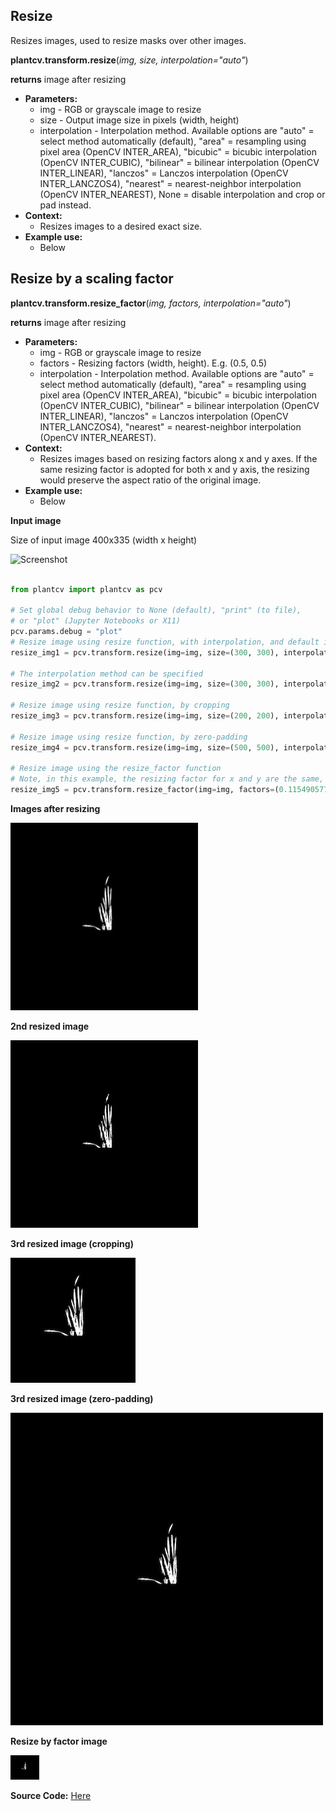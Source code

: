 ## Resize

Resizes images, used to resize masks over other images.

**plantcv.transform.resize**(*img, size, interpolation="auto"*)

**returns** image after resizing

- **Parameters:**
    - img - RGB or grayscale image to resize
    - size - Output image size in pixels (width, height)
    - interpolation - Interpolation method. Available options are "auto" = select method automatically (default),
    "area" = resampling using pixel area (OpenCV INTER_AREA), "bicubic" = bicubic interpolation (OpenCV INTER_CUBIC),
    "bilinear" = bilinear interpolation (OpenCV INTER_LINEAR), "lanczos" = Lanczos interpolation (OpenCV INTER_LANCZOS4),
    "nearest" = nearest-neighbor interpolation (OpenCV INTER_NEAREST), None = disable interpolation and crop or pad instead.
- **Context:**
    - Resizes images to a desired exact size.
- **Example use:**
    - Below

## Resize by a scaling factor

**plantcv.transform.resize_factor**(*img, factors, interpolation="auto"*)

**returns** image after resizing

- **Parameters:**
    - img - RGB or grayscale image to resize
    - factors - Resizing factors (width, height). E.g. (0.5, 0.5)
    - interpolation - Interpolation method. Available options are "auto" = select method automatically (default),
    "area" = resampling using pixel area (OpenCV INTER_AREA), "bicubic" = bicubic interpolation (OpenCV INTER_CUBIC),
    "bilinear" = bilinear interpolation (OpenCV INTER_LINEAR), "lanczos" = Lanczos interpolation (OpenCV INTER_LANCZOS4),
    "nearest" = nearest-neighbor interpolation (OpenCV INTER_NEAREST).
- **Context:**
    - Resizes images based on resizing factors along x and y axes. If the same resizing factor is adopted for both x 
    and y axis, the resizing would preserve the aspect ratio of the original image.
- **Example use:**
    - Below

**Input image**

Size of input image 400x335 (width x height)

![Screenshot](img/documentation_images/resize/19_flipped.jpg)

```python

from plantcv import plantcv as pcv

# Set global debug behavior to None (default), "print" (to file), 
# or "plot" (Jupyter Notebooks or X11)
pcv.params.debug = "plot"
# Resize image using resize function, with interpolation, and default interpolation method
resize_img1 = pcv.transform.resize(img=img, size=(300, 300), interpolation="auto")

# The interpolation method can be specified
resize_img2 = pcv.transform.resize(img=img, size=(300, 300), interpolation="nearest")

# Resize image using resize function, by cropping
resize_img3 = pcv.transform.resize(img=img, size=(200, 200), interpolation=None)

# Resize image using resize function, by zero-padding
resize_img4 = pcv.transform.resize(img=img, size=(500, 500), interpolation=None)

# Resize image using the resize_factor function
# Note, in this example, the resizing factor for x and y are the same, so the aspect ratio of the original image is preserved 
resize_img5 = pcv.transform.resize_factor(img=img, factors=(0.1154905775, 0.1154905775), interpolation="auto")

```

**Images after resizing**

![Screenshot](img/documentation_images/resize/19_resize1.jpg)

**2nd resized image**

![Screenshot](img/documentation_images/resize/19_resize2.jpg)

**3rd resized image (cropping)**

![Screenshot](img/documentation_images/resize/19_resize3.jpg)

**3rd resized image (zero-padding)**

![Screenshot](img/documentation_images/resize/19_resize4.jpg)

**Resize by factor image**

![Screenshot](img/documentation_images/resize/19_resize5.jpg)

**Source Code:** [Here](https://github.com/danforthcenter/plantcv/blob/master/plantcv/plantcv/transform/resize.py)
